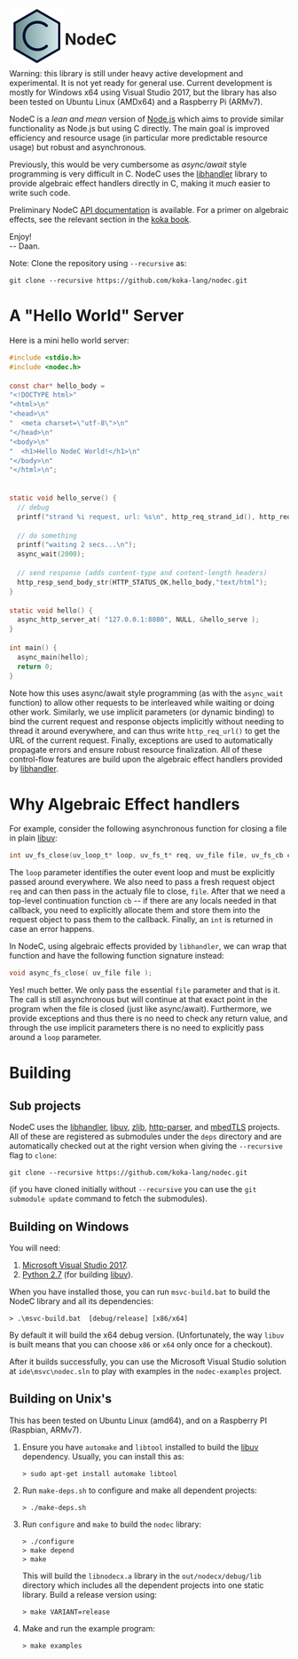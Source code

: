 <!--madoko
Title         : NodeC
Author        : Daan Leijen
Logo          : True
code {
  background-color: #EEE;
}
[TITLE]
-->



<img align="left" width="100" height="100" src="doc/logo-blue-100.png"/>

# NodeC

  \
Warning: this library is still under heavy active development and experimental.
It is not yet ready for general use. Current development is mostly for Windows x64 
using Visual Studio 2017, but the library has also been tested on Ubuntu Linux (AMDx64) 
and a Raspberry Pi (ARMv7).

NodeC is a _lean and mean_ version of [Node.js] which aims to provide
similar functionality as Node.js but using C directly. The main goal is improved
efficiency and resource usage (in particular more predictable resource
usage) but robust and asynchronous. 

Previously, this would be very cumbersome as _async/await_ style programming 
is very difficult in C. NodeC uses the [libhandler] library to provide algebraic 
effect handlers directly in C, making it _much_ easier to write such code. 

Preliminary NodeC [API documentation][apidoc] is available.
For a primer on algebraic effects, see the relevant section in the [koka book].

Enjoy!\
-- Daan.

Note: Clone the repository using `--recursive` as:
```
git clone --recursive https://github.com/koka-lang/nodec.git
```


[tr]: https://www.microsoft.com/en-us/research/publication/implementing-algebraic-effects-c
[koka book]: https://bit.do/kokabook
[apidoc]: https://koka-lang.github.io/nodec/api


# A "Hello World" Server

Here is a mini hello world server:
```C
#include <stdio.h>
#include <nodec.h>

const char* hello_body =
"<!DOCTYPE html>"
"<html>\n"
"<head>\n"
"  <meta charset=\"utf-8\">\n"
"</head>\n"
"<body>\n"
"  <h1>Hello NodeC World!</h1>\n"
"</body>\n"
"</html>\n";


static void hello_serve() {
  // debug
  printf("strand %i request, url: %s\n", http_req_strand_id(), http_req_url());
  
  // do something
  printf("waiting 2 secs...\n"); 
  async_wait(2000);
  
  // send response (adds content-type and content-length headers)
  http_resp_send_body_str(HTTP_STATUS_OK,hello_body,"text/html");
}

static void hello() {
  async_http_server_at( "127.0.0.1:8080", NULL, &hello_serve );
}

int main() {
  async_main(hello);
  return 0;
}
```
Note how this uses async/await style programming (as with the `async_wait` function) to allow other
requests to be interleaved while waiting or doing other work. Similarly, we use 
implicit parameters (or dynamic binding) to bind the current request and response objects
implicitly without needing to thread it around everywhere, and can thus write 
`http_req_url()` to get the URL of the current request. Finally, exceptions are used to
automatically propagate errors and ensure robust resource finalization. All of these
control-flow features are build upon the algebraic effect handlers provided by [libhandler].

# Why Algebraic Effect handlers

For example, consider the following asynchronous function for closing a file
in plain [libuv]:
```C
int uv_fs_close(uv_loop_t* loop, uv_fs_t* req, uv_file file, uv_fs_cb cb);
```
The `loop` parameter identifies the outer 
event loop and must be explicitly passed around everywhere. We also need to pass a fresh request 
object `req` and can then pass in the actualy file to close, `file`. After that we need
a top-level continuation function `cb` -- if there are any locals needed in that
callback, you need to explicitly allocate them and store them into the request object
to pass them to the callback. Finally, an `int` is returned in case an error happens.

In NodeC, using algebraic effects provided by `libhandler`, we can wrap that 
function and have the following function signature instead:
```C
void async_fs_close( uv_file file );
```
Yes! much better. We only pass the essential `file` parameter and that is it. 
The call is still asynchronous but will continue at that exact point in the
program when the file is closed (just like async/await). Furthermore, we provide
exceptions and thus there is no need to check any return value, and through
the use implicit parameters there is no need to explicitly pass around a `loop` parameter.


# Building

## Sub projects

NodeC uses the [libhandler], [libuv], [zlib], [http-parser], and [mbedTLS] projects.
All of these are registered as submodules under the `deps` directory and are automatically
checked out at the right version when giving the `--recursive` flag to `clone`:
```
git clone --recursive https://github.com/koka-lang/nodec.git
```

(if you have cloned initially without `--recursive` you can use the `git submodule update`
command to fetch the submodules).


## Building on Windows

You will need:

1. [Microsoft Visual Studio 2017][vs2017].
2. [Python 2.7][python] (for building [libuv]).

When you have installed those, you can run `msvc-build.bat` to build
the NodeC library and all its dependencies:
```
> .\msvc-build.bat  [debug/release] [x86/x64]
```
By default it will build the x64 debug version. 
(Unfortunately, the way `libuv` is built means that you can choose `x86` or `x64` only
once for a checkout).

After it builds successfully, you can use the Microsoft Visual Studio solution at 
`ide\msvc\nodec.sln` to play with examples in the `nodec-examples` project.


## Building on Unix's

This has been tested on Ubuntu Linux (amd64), and on a Raspberry PI (Raspbian, ARMv7).

1. Ensure you have `automake` and `libtool`  installed to build the [libuv] dependency.
   Usually, you can install this as:
   ```
   > sudo apt-get install automake libtool
   ```

2. Run `make-deps.sh` to configure and make all dependent 
   projects:
   ```
   > ./make-deps.sh
   ```

3. Run `configure` and `make` to build the `nodec` 
   library:
   ```
   > ./configure
   > make depend
   > make
   ```
   This will build the `libnodecx.a` library in the `out/nodecx/debug/lib` directory
   which includes all the dependent projects into one static library.
   Build a release version using:
   ```
   > make VARIANT=release
   ```

4. Make and run the example program:
   ```
   > make examples
   ```


[libuv]: https://github.com/libuv/libuv
[http-parser]: https://github.com/nodejs/http-parser
[libhandler]: https://github.com/koka-lang/libhandler
[zlib]: https://github.com/madler/zlib
[Node.js]: https://nodejs.org
[vs2017]: https://visualstudio.microsoft.com/vs/community/
[python]: https://www.python.org/downloads/release/python-2715/
[mbedTLS]: https://github.com/ARMmbed/mbedtls
